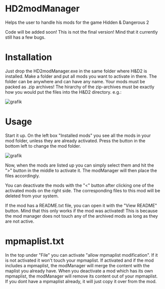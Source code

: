 # HD2modManager
Helps the user to handle his mods for the game Hidden &amp; Dangerous 2

Code will be added soon!
This is not the final version! Mind that it currently still has a few bugs. 

# Installation
Just drop the HD2modManager.exe in the same folder where H&D2 is installed.
Make a folder and put all mods you want to activate in there. The folder can be anywhere and can have any name.
Your mods must be packed as .zip archives!
The hirarchy of the zip-archives must be exactly how you would put the files into the H&D2 directory.
e.g.:

![grafik](https://user-images.githubusercontent.com/75583358/116796834-ea48ca80-aadf-11eb-96cc-dfb643c3abb4.png)

# Usage
Start it up. On the left box "Installed mods" you see all the mods in your mod folder, unless they are already activated.
Press the button in the bottom left to change the mod folder.

![grafik](https://user-images.githubusercontent.com/75583358/116796876-490e4400-aae0-11eb-8ce0-9d49a3fe3465.png)

Now, when the mods are listed up you can simply select them and hit the ">" button in the middle to activate it.
The modManager will then place the files accordingly.

You can deactivate the mods with the "<" button after clicking one of the activated mods on the right side.
The corresponding files to this mod will be deleted from your system.

If the mod has a README.txt file, you can open it with the "View README" button.
Mind that this only works if the mod was activated! This is because the mod manager does not touch any of the archived mods as long as they are not active.

# mpmaplist.txt
In the top under "File" you can activate "allow mpmaplist modification". If it is not activated it won't touch your mpmaplist.
If activated and if the mod includes a mpmaplist, the modManager will merge the content with the maplist you already have.
When you deactivate a mod which has its own mpmaplist, the modManager will remove its content out of your mpmaplist.
If you dont have a mpmaplist already, it will just copy it over from the mod.
